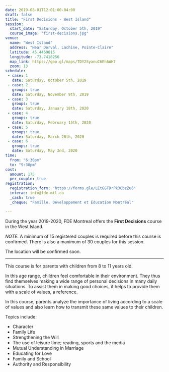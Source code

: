 ```yaml
---
date: 2019-08-01T12:01:00-04:00
draft: false
title: "First Decisions - West Island"
session:
  start_date: "Saturday, October 5th, 2019"
  course_image: "first-decisions.jpg"
venue:
  name: "West Island"
  address: "Near Dorval, Lachine, Pointe-Claire"
  latitude: 45.4469015
  longitude: -73.7418256
  map_link: https://goo.gl/maps/TDY2SyanuC6EhAWH7
  zoom: 13
schedule:
 - case: 1
   date: Saturday, October 5th, 2019
 - case: 2
   groups: true
   date: Saturday, November 9th, 2019
 - case: 3
   groups: true
   date: Saturday, January 18th, 2020
 - case: 4
   groups: true
   date: Saturday, February 15th, 2020
 - case: 5
   groups: true
   date: Saturday, March 28th, 2020
 - case: 6
   groups: true
   date: Saturday, May 2nd, 2020
time:
  from: "6:30pm"
  to: "9:30pm"
cost:
  amount: 175
  per_couple: true
registration:
  registration_form: "https://forms.gle/LEtGGTDrPk3CbzZu6"
  interac: info@fde-mtl.ca
  _cash: true
  _cheque: "Famille, Développement et Éducation Montréal"

---
```


During the year 2019-2020, FDE Montreal offers the **First Decisions** course in the West Island.

*NOTE*: A minimum of 15 registered couples is required before this course is
confirmed. There is also a maximum of 30 couples for this session.

The location will be confirmed soon.

---

This course is for parents with children from 8 to 11 years old.

In this age range, children feel comfortable in their environment. They thus find themselves making a wide range of personal decisions in many daily situations. To assist them in making good choices, it helps to provide them with a scale of values, a reference.

In this course, parents analyze the importance of living according to a scale of values and also learn how to transmit these same values to their children.

Topics include:
* Character
* Family Life
* Strengthening the Will
* The use of leisure time; reading, sports and the media
* Mutual Understanding in Marriage
* Educating for Love
* Family and School
* Authority and Responsibility

<!--more-->
